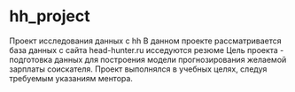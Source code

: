 # hh_project
Проект исследования данных с hh 
В данном проекте рассматривается база данных с сайта head-hunter.ru
исседуются резюме
Цель проекта - подготовка данных для построения модели прогнозирования желаемой зарплаты соискателя.
Проект выполнялся в учебных целях, следуя требуемым указаниям ментора.
